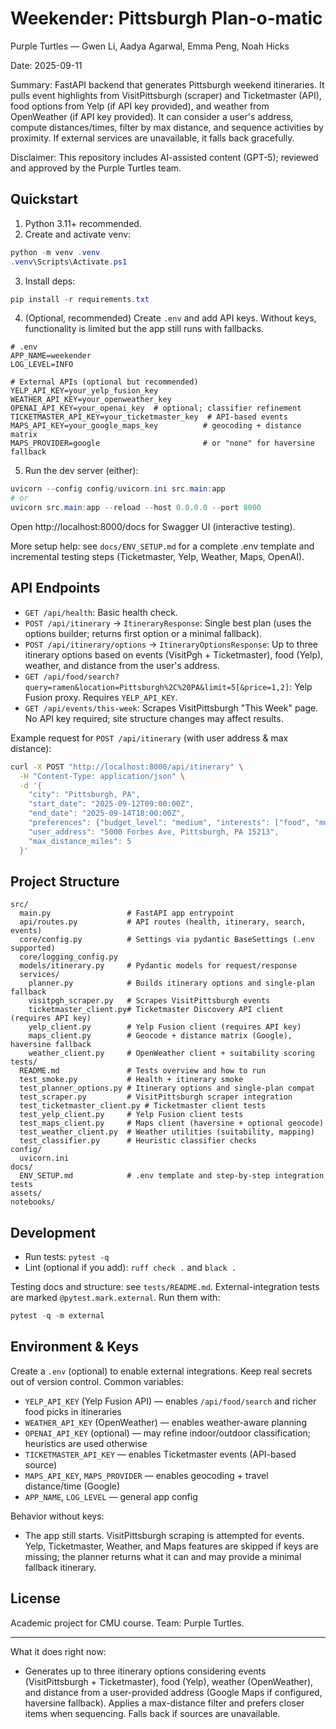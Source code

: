 # Weekender: Pittsburgh Plan‑o‑matic

Purple Turtles — Gwen Li, Aadya Agarwal, Emma Peng, Noah Hicks

Date: 2025-09-11

Summary: FastAPI backend that generates Pittsburgh weekend itineraries. It pulls event highlights from VisitPittsburgh (scraper) and Ticketmaster (API), food options from Yelp (if API key provided), and weather from OpenWeather (if API key provided). It can consider a user's address, compute distances/times, filter by max distance, and sequence activities by proximity. If external services are unavailable, it falls back gracefully.

Disclaimer: This repository includes AI-assisted content (GPT-5); reviewed and approved by the Purple Turtles team.

## Quickstart

1) Python 3.11+ recommended.
2) Create and activate venv:
```powershell
python -m venv .venv
.venv\Scripts\Activate.ps1
```
3) Install deps:
```powershell
pip install -r requirements.txt
```
4) (Optional, recommended) Create `.env` and add API keys. Without keys, functionality is limited but the app still runs with fallbacks.
```env
# .env
APP_NAME=weekender
LOG_LEVEL=INFO

# External APIs (optional but recommended)
YELP_API_KEY=your_yelp_fusion_key
WEATHER_API_KEY=your_openweather_key
OPENAI_API_KEY=your_openai_key  # optional; classifier refinement
TICKETMASTER_API_KEY=your_ticketmaster_key  # API-based events
MAPS_API_KEY=your_google_maps_key          # geocoding + distance matrix
MAPS_PROVIDER=google                       # or "none" for haversine fallback
```
5) Run the dev server (either):
```powershell
uvicorn --config config/uvicorn.ini src.main:app
# or
uvicorn src.main:app --reload --host 0.0.0.0 --port 8000
```

Open http://localhost:8000/docs for Swagger UI (interactive testing).

More setup help: see `docs/ENV_SETUP.md` for a complete .env template and incremental testing steps (Ticketmaster, Yelp, Weather, Maps, OpenAI).

## API Endpoints

- `GET /api/health`: Basic health check.
- `POST /api/itinerary` → `ItineraryResponse`: Single best plan (uses the options builder; returns first option or a minimal fallback).
- `POST /api/itinerary/options` → `ItineraryOptionsResponse`: Up to three itinerary options based on events (VisitPgh + Ticketmaster), food (Yelp), weather, and distance from the user's address.
- `GET /api/food/search?query=ramen&location=Pittsburgh%2C%20PA&limit=5[&price=1,2]`: Yelp Fusion proxy. Requires `YELP_API_KEY`.
- `GET /api/events/this-week`: Scrapes VisitPittsburgh "This Week" page. No API key required; site structure changes may affect results.

Example request for `POST /api/itinerary` (with user address & max distance):
```bash
curl -X POST "http://localhost:8000/api/itinerary" \
  -H "Content-Type: application/json" \
  -d '{
    "city": "Pittsburgh, PA",
    "start_date": "2025-09-12T09:00:00Z",
    "end_date": "2025-09-14T18:00:00Z",
    "preferences": {"budget_level": "medium", "interests": ["food", "museums"], "mobility": "walk", "environment": "either"},
    "user_address": "5000 Forbes Ave, Pittsburgh, PA 15213",
    "max_distance_miles": 5
  }'
```

## Project Structure

```
src/
  main.py                 # FastAPI app entrypoint
  api/routes.py           # API routes (health, itinerary, search, events)
  core/config.py          # Settings via pydantic BaseSettings (.env supported)
  core/logging_config.py
  models/itinerary.py     # Pydantic models for request/response
  services/
    planner.py            # Builds itinerary options and single-plan fallback
    visitpgh_scraper.py   # Scrapes VisitPittsburgh events
    ticketmaster_client.py# Ticketmaster Discovery API client (requires API key)
    yelp_client.py        # Yelp Fusion client (requires API key)
    maps_client.py        # Geocode + distance matrix (Google), haversine fallback
    weather_client.py     # OpenWeather client + suitability scoring
tests/
  README.md               # Tests overview and how to run
  test_smoke.py           # Health + itinerary smoke
  test_planner_options.py # Itinerary options and single-plan compat
  test_scraper.py         # VisitPittsburgh scraper integration
  test_ticketmaster_client.py # Ticketmaster client tests
  test_yelp_client.py     # Yelp Fusion client tests
  test_maps_client.py     # Maps client (haversine + optional geocode)
  test_weather_client.py  # Weather utilities (suitability, mapping)
  test_classifier.py      # Heuristic classifier checks
config/
  uvicorn.ini
docs/
  ENV_SETUP.md            # .env template and step-by-step integration tests
assets/
notebooks/
```

## Development

- Run tests: `pytest -q`
- Lint (optional if you add): `ruff check .` and `black .`

Testing docs and structure: see `tests/README.md`. External-integration tests are marked `@pytest.mark.external`. Run them with:
```powershell
pytest -q -m external
```

## Environment & Keys

Create a `.env` (optional) to enable external integrations. Keep real secrets out of version control. Common variables:
- `YELP_API_KEY` (Yelp Fusion API) — enables `/api/food/search` and richer food picks in itineraries
- `WEATHER_API_KEY` (OpenWeather) — enables weather-aware planning
- `OPENAI_API_KEY` (optional) — may refine indoor/outdoor classification; heuristics are used otherwise
- `TICKETMASTER_API_KEY` — enables Ticketmaster events (API-based source)
- `MAPS_API_KEY`, `MAPS_PROVIDER` — enables geocoding + travel distance/time (Google)
- `APP_NAME`, `LOG_LEVEL` — general app config

Behavior without keys:
- The app still starts. VisitPittsburgh scraping is attempted for events. Yelp, Ticketmaster, Weather, and Maps features are skipped if keys are missing; the planner returns what it can and may provide a minimal fallback itinerary.

## License

Academic project for CMU course. Team: Purple Turtles.

---

What it does right now:
- Generates up to three itinerary options considering events (VisitPittsburgh + Ticketmaster), food (Yelp), weather (OpenWeather), and distance from a user-provided address (Google Maps if configured, haversine fallback). Applies a max-distance filter and prefers closer items when sequencing. Falls back if sources are unavailable.


